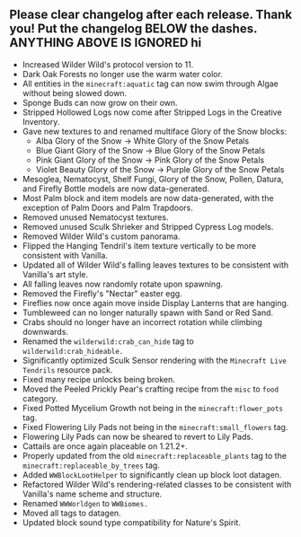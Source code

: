 Please clear changelog after each release.
Thank you!
Put the changelog BELOW the dashes. ANYTHING ABOVE IS IGNORED
hi
-----------------
- Increased Wilder Wild's protocol version to 11.
- Dark Oak Forests no longer use the warm water color.
- All entities in the `minecraft:aquatic` tag can now swim through Algae without being slowed down.
- Sponge Buds can now grow on their own.
- Stripped Hollowed Logs now come after Stripped Logs in the Creative Inventory.
- Gave new textures to and renamed multiface Glory of the Snow blocks:
  - Alba Glory of the Snow -> White Glory of the Snow Petals
  - Blue Giant Glory of the Snow -> Blue Glory of the Snow Petals
  - Pink Giant Glory of the Snow -> Pink Glory of the Snow Petals
  - Violet Beauty Glory of the Snow -> Purple Glory of the Snow Petals
- Mesoglea, Nematocyst, Shelf Fungi, Glory of the Snow, Pollen, Datura, and Firefly Bottle models are now data-generated.
- Most Palm block and item models are now data-generated, with the exception of Palm Doors and Palm Trapdoors.
- Removed unused Nematocyst textures.
- Removed unused Sculk Shrieker and Stripped Cypress Log models.
- Removed Wilder Wild's custom panorama.
- Flipped the Hanging Tendril's item texture vertically to be more consistent with Vanilla.
- Updated all of Wilder Wild's falling leaves textures to be consistent with Vanilla's art style.
- All falling leaves now randomly rotate upon spawning.
- Removed the Firefly's "Nectar" easter egg.
- Fireflies now once again move inside Display Lanterns that are hanging.
- Tumbleweed can no longer naturally spawn with Sand or Red Sand.
- Crabs should no longer have an incorrect rotation while climbing downwards.
- Renamed the `wilderwild:crab_can_hide` tag to `wilderwild:crab_hideable.`
- Significantly optimized Sculk Sensor rendering with the `Minecraft Live Tendrils` resource pack.
- Fixed many recipe unlocks being broken.
- Moved the Peeled Prickly Pear's crafting recipe from the `misc` to `food` category.
- Fixed Potted Mycelium Growth not being in the `minecraft:flower_pots` tag.
- Fixed Flowering Lily Pads not being in the `minecraft:small_flowers` tag.
- Flowering Lily Pads can now be sheared to revert to Lily Pads.
- Cattails are once again placeable on 1.21.2+.
- Properly updated from the old `minecraft:replaceable_plants` tag to the `minecraft:replaceable_by_trees` tag.
- Added `WWBlockLootHelper` to significantly clean up block loot datagen.
- Refactored Wilder Wild's rendering-related classes to be consistent with Vanilla's name scheme and structure.
- Renamed `WWWorldgen` to `WWBiomes.`
- Moved all tags to datagen.
- Updated block sound type compatibility for Nature's Spirit.
